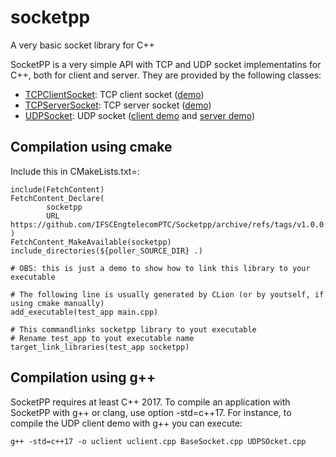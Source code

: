 # socketpp
A very basic socket library for C++

SocketPP is a very simple API with TCP and UDP socket implementatins for C++, both for client and server. They are provided by the following classes:
* [TCPClientSocket](TCPBaseSocket.h#L39): TCP client socket ([demo](demos/client.cpp))
* [TCPServerSocket](TCPBaseSocket.h#L73): TCP server socket ([demo](demos/server.cpp))
* [UDPSocket](UDPSocket.h#L22): UDP socket ([client demo](demos/uclient.cpp) and [server demo](demos/userver.cpp))

## Compilation using cmake

Include this in CMakeLists.txt=:

```
include(FetchContent)
FetchContent_Declare(
        socketpp
        URL https://github.com/IFSCEngtelecomPTC/Socketpp/archive/refs/tags/v1.0.0.tar.gz
)
FetchContent_MakeAvailable(socketpp)
include_directories(${poller_SOURCE_DIR} .)

# OBS: this is just a demo to show how to link this library to your executable

# The following line is usually generated by CLion (or by youtself, if using cmake manually)
add_executable(test_app main.cpp)

# This commandlinks socketpp library to yout executable
# Rename test_app to yout executable name
target_link_libraries(test_app socketpp)
```

## Compilation using g++ 
SocketPP requires at least C++ 2017. To compile an application with SocketPP with g++ or clang, use option -std=c++17. For instance, to compile the UDP client demo with g++ you can execute:

```
g++ -std=c++17 -o uclient uclient.cpp BaseSocket.cpp UDPSOcket.cpp
```
